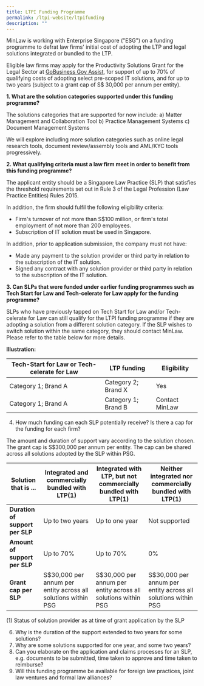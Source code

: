 ```yaml
---
title: LTPI Funding Programme
permalink: /ltpi-website/ltpifunding
description: ""
---
```

MinLaw is working with Enterprise Singapore ("ESG") on a funding programme to defrat law firms' initial cost of adopting the LTP and legal solutions integrated or bundled to the LTP.

Eligible law firms may apply for the Productivity Solutions Grant for the Legal Sector at [GoBusiness Gov Assist](https://www.gobusiness.gov.sg/productivity-solutions-grant/itsolution/legal/), for support of up to 70% of qualifying costs of adopting select pre-scoped IT solutions, and for up to two years (subject to a grant cap of S$ 30,000 per annum per entity).

**1. What are the solution categories supported under this funding programme?**

The solutions categories that are supported for now include:
a) Matter Management and Collaboration Tool
b) Practice Management Systems
c) Document Management Systems

We will explore including more solution categories such as online legal research tools, document review/assembly tools and AML/KYC tools progressively.

**2. What qualifying criteria must a law firm meet in order to benefit from this funding programme?**

The applicant entity should be a Singapore Law Practice (SLP) that satisfies the threshold requirements set out in Rule 3 of the Legal Profession (Law Practice Entities) Rules 2015.

In addition, the firm should fulfil the following eligibility criteria:
* Firm's turnover of not more than S$100 million, or firm's total employment of not more than 200 employees.
* Subscription of IT solution must be used in Singapore.

In addition, prior to application submission, the company must not have:
* Made any payment to the solution provider or third party in relation to the subscription of the IT solution.
* Signed any contract with any solution provider or third party in relation to the subscription of the IT solution.

**3. Can SLPs that were funded under earlier funding programmes such as Tech Start for Law and Tech-celerate for Law apply for the funding programme?**

SLPs who have previously tapped on Tech Start for Law and/or Tech-celerate for Law can still qualify for the LTPI funding programme if they are adopting a solution from a different solution category. If the SLP wishes to switch solution within the same category, they should contact MinLaw. Please refer to the table below for more details.

**Illustration:**

| **Tech-Start for Law or Tech-celerate for Law** | **LTP funding** | **Eligibility** |
| -------- | -------- | -------- |
| Category 1; Brand A   | Category 2; Brand X     | Yes   |
| Category 1; Brand A   | Category 1; Brand B | Contact MinLaw |


4. How much funding can each SLP potentially receive? Is there a cap for the funding for each firm?

The amount and duration of support vary according to the solution chosen. The grant cap is S$300,000 per annum per entity. The cap can be shared across all solutions adopted by the SLP within PSG.

| **Solution that is ...** | **Integrated and commercially bundled with LTP**(1) | **Integrated with LTP, but not commercially bundled with LTP**(1) | **Neither integrated nor commercially bundled with LTP**(1) | 
| -------- | -------- | -------- | -------- | 
| **Duration of support per SLP** | Up to two years | Up to one year | Not supported | 
| **Amount of support per SLP** | Up to 70% | Up to 70% | 0%  | 
| **Grant cap per SLP**  | S$30,000 per annum per entity across all solutions within PSG | S$30,000 per annum per entity across all solutions within PSG  | S$30,000 per annum per entity across all solutions within PSG  | 
(1) Status of solution provider as at time of grant application by the SLP


6. Why is the duration of the support extended to two years for some solutions?
7. Why are some solutions supported for one year, and some two years?
8. Can you elaborate on the application and claims processes for an SLP, e.g. documents to be submitted, time taken to approve and time taken to reimburse?
9. Will this funding programme be available for foreign law practices, joint law ventures and formal law alliances?